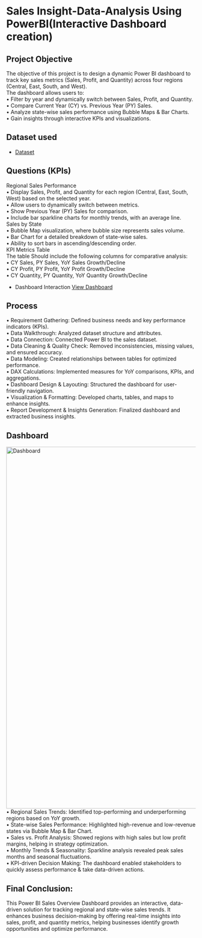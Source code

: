 # Sales Insight-Data-Analysis Using PowerBI(Interactive Dashboard creation)
## Project Objective
The objective of this project is to design a dynamic Power BI dashboard to track key sales metrics (Sales, Profit, and Quantity) across four regions (Central, East, South, and West).<br>The dashboard allows users to:<br>
•	Filter by year and dynamically switch between Sales, Profit, and Quantity.<br>
•	Compare Current Year (CY) vs. Previous Year (PY) Sales.<br>
•	Analyze state-wise sales performance using Bubble Maps & Bar Charts.<br>
•	Gain insights through interactive KPIs and visualizations.<br>

## Dataset used
- <a href="https://github.com/sriramnagabothu/Sales-Insigts-Data-Analysis-Using-PowerBI/blob/main/Sales%20Overview%20Data.xlsx">Dataset</a>

## Questions (KPIs)<br>
Regional Sales Performance<br>
•	Display Sales, Profit, and Quantity for each region (Central, East, South, West) based on the selected year.<br>
•	Allow users to dynamically switch between metrics.<br>
•	Show Previous Year (PY) Sales for comparison.<br>
•	Include bar sparkline charts for monthly trends, with an average line.<br>
Sales by State<br>
•	Bubble Map visualization, where bubble size represents sales volume.<br>
•	Bar Chart for a detailed breakdown of state-wise sales.<br>
•	Ability to sort bars in ascending/descending order.<br>
KPI Metrics Table<br>
The table Should include the following columns for comparative analysis:<br>
•	CY Sales, PY Sales, YoY Sales Growth/Decline<br>
•	CY Profit, PY Profit, YoY Profit Growth/Decline<br>
•	CY Quantity, PY Quantity, YoY Quantity Growth/Decline<br>
- Dashboard Interaction <a href="https://github.com/sriramnagabothu/Sales-Insigts-Data-Analysis-Using-PowerBI/blob/main/Dashboard.png">View Dashboard</a>
## Process<br>
•	Requirement Gathering: Defined business needs and key performance indicators (KPIs).<br>
•	Data Walkthrough: Analyzed dataset structure and attributes.<br>
•	Data Connection: Connected Power BI to the sales dataset.<br>
•	Data Cleaning & Quality Check: Removed inconsistencies, missing values, and ensured accuracy.<br>
•	Data Modeling: Created relationships between tables for optimized performance.<br>
•	DAX Calculations: Implemented measures for YoY comparisons, KPIs, and aggregations.<br>
•	Dashboard Design & Layouting: Structured the dashboard for user-friendly navigation.<br>
•	Visualization & Formatting: Developed charts, tables, and maps to enhance insights.<br>
•	Report Development & Insights Generation: Finalized dashboard and extracted business insights.<br>
## Dashboard
<img width="959" alt="Dashboard" src="https://github.com/user-attachments/assets/eaf71f10-6d5d-4c7e-8e6f-b6f2952c1ce6" />
•	Regional Sales Trends: Identified top-performing and underperforming regions based on YoY growth.<br>
•	 State-wise Sales Performance: Highlighted high-revenue and low-revenue states via Bubble Map & Bar Chart.<br>
•	 Sales vs. Profit Analysis: Showed regions with high sales but low profit margins, helping in strategy optimization.<br>
•	 Monthly Trends & Seasonality: Sparkline analysis revealed peak sales months and seasonal fluctuations.<br>
•	 KPI-driven Decision Making: The dashboard enabled stakeholders to quickly assess performance & take data-driven actions.<br>

## Final Conclusion:
This Power BI Sales Overview Dashboard provides an interactive, data-driven solution for tracking regional and state-wise sales trends. It enhances business decision-making by offering real-time insights into sales, profit, and quantity metrics, helping businesses identify growth opportunities and optimize performance.
